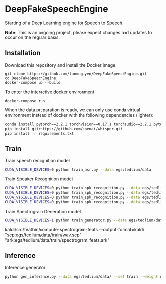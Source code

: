 # DeepFakeSpeechEngine
Starting of a Deep Learning engine for Speech to Speech. 

**Note**: This is an ongoing project, please expect changes and updates to occur on the regular basis. 

## Installation 
Download this repository and install the Docker image.
```
git clone https://github.com/tanmnguyen/DeepFakeSpeechEngine.git
cd DeepFakeSpeechEngine
docker-compose up --build
```
To enter the interactive docker environment
```
docker-compose run .
```

When the data preparation is ready, we can only use conda virtual environment instead of docker with the following dependencies (lighter):
```bash 
conda install pytorch==2.2.1 torchvision==0.17.1 torchaudio==2.2.1 pytorch-cuda=11.8 -c pytorch -c nvidia
pip install git+https://github.com/openai/whisper.git
pip install -r requirements.txt
```
## Train 
Train speech recognition model 
```bash 
CUDA_VISIBLE_DEVICES=0 python train_asr.py --data egs/tedlium/data 
```

Train Speaker Recognition model 
```bash 
CUDA_VISIBLE_DEVICES=0 python train_spk_recognition.py --data egs/tedlium/data/ --set train --start_spk_idx 50
CUDA_VISIBLE_DEVICES=0 python train_spk_recognition.py --data egs/tedlium/data/ --set train --start_spk_idx 150
CUDA_VISIBLE_DEVICES=0 python train_spk_recognition.py --data egs/tedlium/data/ --set train --start_spk_idx 732
CUDA_VISIBLE_DEVICES=0 python train_spk_recognition.py --data egs/tedlium/data/ --set train --start_spk_idx 800
```

Train Spectrogram Generation model 
```bash 
CUDA_VISIBLE_DEVICES=1 python train_generator.py --data egs/tedlium/data/ --set train --start_spk_idx 0 
```

kaldi/src/featbin/compute-spectrogram-feats --output-format=kaldi "scp:egs/tedlium/data/train/wav.scp" "ark:egs/tedlium/data/train/spectrogram_feats.ark"

## Inference 
Inference generator 
```bash 
python gen_inference.py --data egs/tedlium/data/ --set train --weight weights/gen/gen_model.pt
```